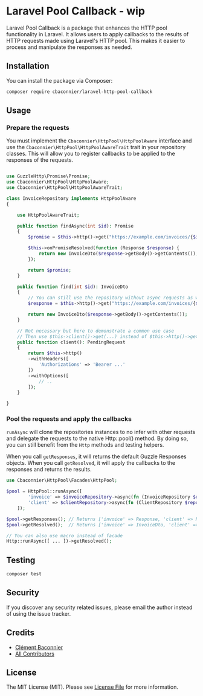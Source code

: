 # Laravel Pool Callback - wip

Laravel Pool Callback is a package that enhances the HTTP pool functionality in Laravel. It allows users to apply callbacks to the results of HTTP requests made using Laravel's HTTP pool. This makes it easier to process and manipulate the responses as needed.

## Installation

You can install the package via Composer:

```bash
composer require cbaconnier/laravel-http-pool-callback
```

## Usage

### Prepare the requests

You must implement the `Cbaconnier\HttpPool\HttpPoolAware` interface and use the `Cbaconnier\HttpPool\HttpPoolAwareTrait` trait in your repository classes.
This will allow you to register callbacks to be applied to the responses of the requests.

```php

use GuzzleHttp\Promise\Promise;
use Cbaconnier\HttpPool\HttpPoolAware;
use Cbaconnier\HttpPool\HttpPoolAwareTrait;

class InvoiceRepository implements HttpPoolAware
{

    use HttpPoolAwareTrait;

    public function findAsync(int $id): Promise
    {
        $promise = $this->http()->get("https://example.com/invoices/{$id}");

        $this->onPromiseResolved(function (Response $response) {
            return new InvoiceDto($response->getBody()->getContents());
        });

        return $promise;
    }

    public function find(int $id): InvoiceDto
    {
        // You can still use the repository without async requests as well
        $response = $this->http()->get("https://example.com/invoices/{$id}");

        return new InvoiceDto($response->getBody()->getContents());
    }

    // Not necessary but here to demonstrate a common use case
    // Then use $this->client()->get(...) instead of $this->http()->get(...)
    public function client(): PendingRequest
    {
        return $this->http()
        ->withHeaders([
            'Authorizations' => 'Bearer ...'
        ])
        ->withOptions([
            // ..
        ]);
    }

}

```

### Pool the requests and apply the callbacks
`runAsync` will clone the repositories instances to no infer with other requests and delegate the requests to the native Http::pool() method.
By doing so, you can still benefit from the `Http` methods and testing helpers.

When you call `getResponses`, it will returns the default Guzzle Responses objects.
When you call `getResolved`, it will apply the callbacks to the responses and returns the results.

```php
use Cbaconnier\HttpPool\Facades\HttpPool;

$pool = HttpPool::runAsync([
        'invoice' => $invoiceRepository->async(fn (InvoiceRepository $repository) => $repository->findAsync(123)),
        'client' => $clientRepository->async(fn (ClientRepository $repository) => $repository->findAsync(123)),
    ]);

$pool->getResponses(); // Returns ['invoice' => Response, 'client' => Response]
$pool->getResolved();  // Returns ['invoice' => InvoiceDto, 'client' => ClientDto]

// You can also use macro instead of facade
Http::runAsync([ ... ])->getResolved();

```

## Testing

```bash
composer test
```

## Security

If you discover any security related issues, please email the author instead of using the issue tracker.

## Credits

- [Clément Baconnier](https://github.com/cbaconnier)
- [All Contributors](../../contributors)

## License

The MIT License (MIT). Please see [License File](LICENSE.md) for more information.
